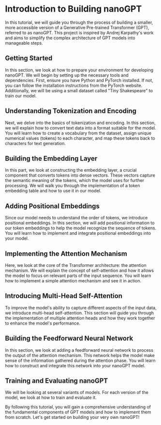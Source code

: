 # Introduction to Building nanoGPT

In this tutorial, we will guide you through the process of building a smaller, more accessible version of a Generative Pre-trained Transformer (GPT), referred to as nanoGPT. This project is inspired by Andrej Karpathy's work and aims to simplify the complex architecture of GPT models into manageable steps.

## Getting Started

In this section, we look at how to prepare your environment for developing nanoGPT. We will begin by setting up the necessary tools and dependencies. First, ensure you have Python and PyTorch installed. If not, you can follow the installation instructions from the PyTorch website. Additionally, we will be using a small dataset called "Tiny Shakespeare" to train our model.

## Understanding Tokenization and Encoding

Next, we delve into the basics of tokenization and encoding. In this section, we will explain how to convert text data into a format suitable for the model. You will learn how to create a vocabulary from the dataset, assign unique numerical values (tokens) to each character, and map these tokens back to characters for text generation.

## Building the Embedding Layer

In this part, we look at constructing the embedding layer, a crucial component that converts tokens into dense vectors. These vectors capture the semantic meaning of the tokens, which the model uses for further processing. We will walk you through the implementation of a token embedding table and how to use it in our model.

## Adding Positional Embeddings

Since our model needs to understand the order of tokens, we introduce positional embeddings. In this section, we will add positional information to our token embeddings to help the model recognize the sequence of tokens. You will learn how to implement and integrate positional embeddings into your model.

## Implementing the Attention Mechanism

Here, we look at the core of the Transformer architecture: the attention mechanism. We will explain the concept of self-attention and how it allows the model to focus on relevant parts of the input sequence. You will learn how to implement a simple attention mechanism and see it in action.

## Introducing Multi-Head Self-Attention

To improve the model's ability to capture different aspects of the input data, we introduce multi-head self-attention. This section will guide you through the implementation of multiple attention heads and how they work together to enhance the model's performance.

## Building the Feedforward Neural Network

In this section, we look at adding a feedforward neural network to process the output of the attention mechanism. This network helps the model make sense of the information gathered during the attention phase. You will learn how to construct and integrate this network into your nanoGPT model.

## Training and Evaluating nanoGPT

We will be looking at several variants of models. For each version of the model, we look at how to train and evaluate it.

By following this tutorial, you will gain a comprehensive understanding of the fundamental components of GPT models and how to implement them from scratch. Let's get started on building your very own nanoGPT!